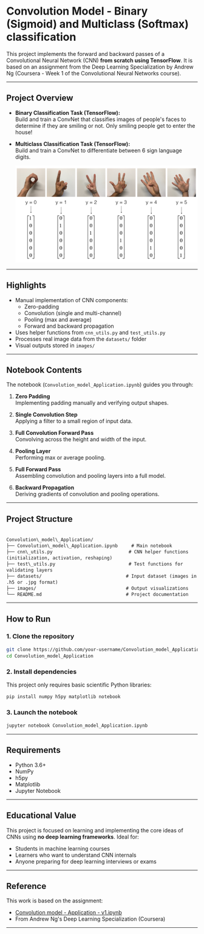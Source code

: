 # Convolution Model - Binary (Sigmoid) and Multiclass (Softmax) classification

This project implements the forward and backward passes of a Convolutional Neural Network (CNN) **from scratch using TensorFlow**. It is based on an assignment from the Deep Learning Specialization by Andrew Ng (Coursera - Week 1 of the Convolutional Neural Networks course).

---

## Project Overview

- **Binary Classification Task (TensorFlow):**  
  Build and train a ConvNet that classifies images of people's faces to determine if they are smiling or not. Only smiling people get to enter the house!


- **Multiclass Classification Task (TensorFlow):**  
  Build and train a ConvNet to differentiate between 6 sign language digits.

  ![Sign Language Digits](images/SIGNS.png)


---

## Highlights

- Manual implementation of CNN components:
  - Zero-padding
  - Convolution (single and multi-channel)
  - Pooling (max and average)
  - Forward and backward propagation
- Uses helper functions from `cnn_utils.py` and `test_utils.py`
- Processes real image data from the `datasets/` folder
- Visual outputs stored in `images/`

---

## Notebook Contents

The notebook (`Convolution_model_Application.ipynb`) guides you through:

1. **Zero Padding**  
   Implementing padding manually and verifying output shapes.

2. **Single Convolution Step**  
   Applying a filter to a small region of input data.

3. **Full Convolution Forward Pass**  
   Convolving across the height and width of the input.

4. **Pooling Layer**  
   Performing max or average pooling.

5. **Full Forward Pass**  
   Assembling convolution and pooling layers into a full model.

6. **Backward Propagation**  
   Deriving gradients of convolution and pooling operations.

---

## Project Structure

```

Convolution\_model\_Application/
├── Convolution\_model\_Application.ipynb     # Main notebook
├── cnn\_utils.py                            # CNN helper functions (initialization, activation, reshaping)
├── test\_utils.py                           # Test functions for validating layers
├── datasets/                               # Input dataset (images in .h5 or .jpg format)
├── images/                                 # Output visualizations
└── README.md                               # Project documentation

````

---

## How to Run

### 1. Clone the repository

```bash
git clone https://github.com/your-username/Convolution_model_Application.git
cd Convolution_model_Application
````

### 2. Install dependencies

This project only requires basic scientific Python libraries:

```bash
pip install numpy h5py matplotlib notebook
```

### 3. Launch the notebook

```bash
jupyter notebook Convolution_model_Application.ipynb
```

---

## Requirements

* Python 3.6+
* NumPy
* h5py
* Matplotlib
* Jupyter Notebook

---

## Educational Value

This project is focused on learning and implementing the core ideas of CNNs using **no deep learning frameworks**. Ideal for:

* Students in machine learning courses
* Learners who want to understand CNN internals
* Anyone preparing for deep learning interviews or exams

---

## Reference

This work is based on the assignment:

* [Convolution model - Application - v1.ipynb](https://www.coursera.org/learn/convolutional-neural-networks/programming/7Bfm2/convolution-model-application)
* From Andrew Ng's Deep Learning Specialization (Coursera)

---

